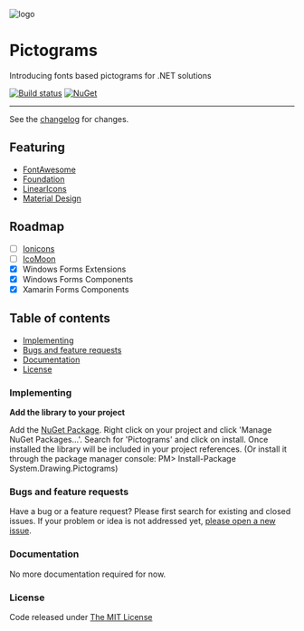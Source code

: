 ![logo](https://raw.githubusercontent.com/ennerperez/pictograms/master/.editoricon.png)

# Pictograms

Introducing fonts based pictograms for .NET solutions

[![Build status](https://ci.appveyor.com/api/projects/status/kt6j6amgiphh8f04?svg=true)](https://ci.appveyor.com/project/ennerperez/pictograms)
[![NuGet](http://img.shields.io/nuget/v/System.Drawing.Pictograms.svg)](https://www.nuget.org/packages/System.Drawing.Pictograms/)

---------------------------------------

See the [changelog](CHANGELOG.md) for changes.

## Featuring
- [FontAwesome](http://fortawesome.github.io/Font-Awesome/)
- [Foundation](http://foundation.zurb.com/)
- [LinearIcons](https://linearicons.com/free)
- [Material Design](http://www.google.com/design/spec/style/icons.html#icons-system-icons)

## Roadmap
- [ ] [Ionicons](http://ionicons.com/)
- [ ] [IcoMoon](https://icomoon.io/)
- [x] Windows Forms Extensions
- [x] Windows Forms Components
- [x] Xamarin Forms Components

## Table of contents

* [Implementing](#implementing)
* [Bugs and feature requests](#bugs-and-feature-requests)
* [Documentation](#documentation)
* [License](#license)

### Implementing

**Add the library to your project**

Add the [NuGet Package](https://www.nuget.org/packages/System.Drawing.Pictograms/). Right click on your project and click 'Manage NuGet Packages...'. Search for 'Pictograms' and click on install. Once installed the library will be included in your project references. (Or install it through the package manager console: PM> Install-Package System.Drawing.Pictograms)

### Bugs and feature requests

Have a bug or a feature request? Please first search for existing and closed issues. If your problem or idea is not addressed yet, [please open a new issue](https://github.com/ennerperez/System.Drawing.Pictograms/issues/new).

### Documentation

No more documentation required for now.

### License

Code released under [The MIT License](LICENSE)